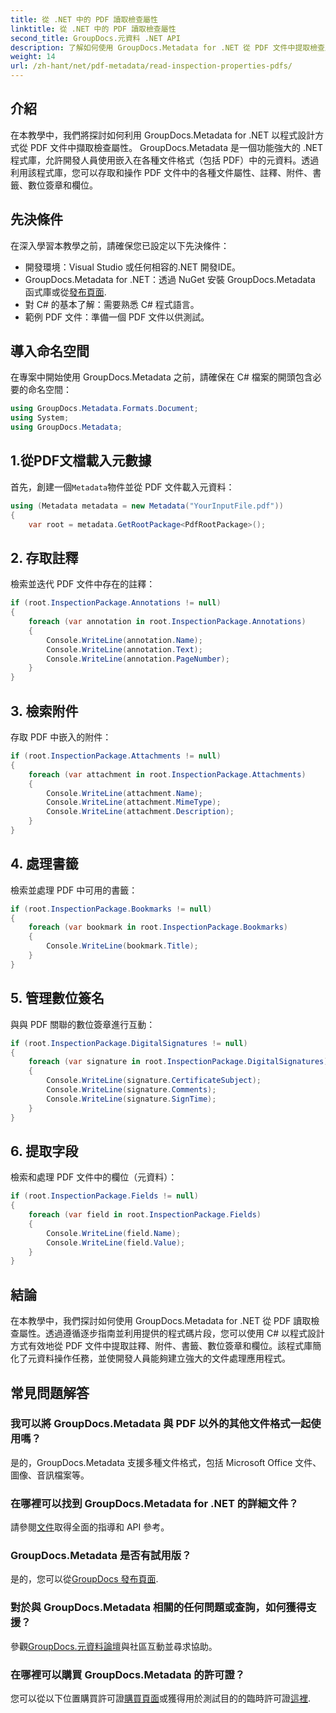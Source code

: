 ```yaml
---
title: 從 .NET 中的 PDF 讀取檢查屬性
linktitle: 從 .NET 中的 PDF 讀取檢查屬性
second_title: GroupDocs.元資料 .NET API
description: 了解如何使用 GroupDocs.Metadata for .NET 從 PDF 文件中提取檢查屬性。探索註釋、附件等。
weight: 14
url: /zh-hant/net/pdf-metadata/read-inspection-properties-pdfs/
---
```

## 介紹
在本教學中，我們將探討如何利用 GroupDocs.Metadata for .NET 以程式設計方式從 PDF 文件中擷取檢查屬性。 GroupDocs.Metadata 是一個功能強大的 .NET 程式庫，允許開發人員使用嵌入在各種文件格式（包括 PDF）中的元資料。透過利用該程式庫，您可以存取和操作 PDF 文件中的各種文件屬性、註釋、附件、書籤、數位簽章和欄位。
## 先決條件
在深入學習本教學之前，請確保您已設定以下先決條件：
- 開發環境：Visual Studio 或任何相容的.NET 開發IDE。
-  GroupDocs.Metadata for .NET：透過 NuGet 安裝 GroupDocs.Metadata 函式庫或從[發布頁面](https://releases.groupdocs.com/metadata/net/).
- 對 C# 的基本了解：需要熟悉 C# 程式語言。
- 範例 PDF 文件：準備一個 PDF 文件以供測試。

## 導入命名空間
在專案中開始使用 GroupDocs.Metadata 之前，請確保在 C# 檔案的開頭包含必要的命名空間：
```csharp
using GroupDocs.Metadata.Formats.Document;
using System;
using GroupDocs.Metadata;
```
## 1.從PDF文檔載入元數據
首先，創建一個`Metadata`物件並從 PDF 文件載入元資料：
```csharp
using (Metadata metadata = new Metadata("YourInputFile.pdf"))
{
    var root = metadata.GetRootPackage<PdfRootPackage>();
```
## 2. 存取註釋
檢索並迭代 PDF 文件中存在的註釋：
```csharp
if (root.InspectionPackage.Annotations != null)
{
    foreach (var annotation in root.InspectionPackage.Annotations)
    {
        Console.WriteLine(annotation.Name);
        Console.WriteLine(annotation.Text);
        Console.WriteLine(annotation.PageNumber);
    }
}
```
## 3. 檢索附件
存取 PDF 中嵌入的附件：
```csharp
if (root.InspectionPackage.Attachments != null)
{
    foreach (var attachment in root.InspectionPackage.Attachments)
    {
        Console.WriteLine(attachment.Name);
        Console.WriteLine(attachment.MimeType);
        Console.WriteLine(attachment.Description);
    }
}
```
## 4. 處理書籤
檢索並處理 PDF 中可用的書籤：
```csharp
if (root.InspectionPackage.Bookmarks != null)
{
    foreach (var bookmark in root.InspectionPackage.Bookmarks)
    {
        Console.WriteLine(bookmark.Title);
    }
}
```
## 5. 管理數位簽名
與與 PDF 關聯的數位簽章進行互動：
```csharp
if (root.InspectionPackage.DigitalSignatures != null)
{
    foreach (var signature in root.InspectionPackage.DigitalSignatures)
    {
        Console.WriteLine(signature.CertificateSubject);
        Console.WriteLine(signature.Comments);
        Console.WriteLine(signature.SignTime);
    }
}
```
## 6. 提取字段
檢索和處理 PDF 文件中的欄位（元資料）：
```csharp
if (root.InspectionPackage.Fields != null)
{
    foreach (var field in root.InspectionPackage.Fields)
    {
        Console.WriteLine(field.Name);
        Console.WriteLine(field.Value);
    }
}
```

## 結論
在本教學中，我們探討如何使用 GroupDocs.Metadata for .NET 從 PDF 讀取檢查屬性。透過遵循逐步指南並利用提供的程式碼片段，您可以使用 C# 以程式設計方式有效地從 PDF 文件中提取註釋、附件、書籤、數位簽章和欄位。該程式庫簡化了元資料操作任務，並使開發人員能夠建立強大的文件處理應用程式。

## 常見問題解答
### 我可以將 GroupDocs.Metadata 與 PDF 以外的其他文件格式一起使用嗎？
是的，GroupDocs.Metadata 支援多種文件格式，包括 Microsoft Office 文件、圖像、音訊檔案等。
### 在哪裡可以找到 GroupDocs.Metadata for .NET 的詳細文件？
請參閱[文件](https://tutorials.groupdocs.com/metadata/net/)取得全面的指導和 API 參考。
### GroupDocs.Metadata 是否有試用版？
是的，您可以從[GroupDocs 發布頁面](https://releases.groupdocs.com/).
### 對於與 GroupDocs.Metadata 相關的任何問題或查詢，如何獲得支援？
參觀[GroupDocs.元資料論壇](https://forum.groupdocs.com/c/metadata/14)與社區互動並尋求協助。
### 在哪裡可以購買 GroupDocs.Metadata 的許可證？
您可以從以下位置購買許可證[購買頁面](https://purchase.groupdocs.com/buy)或獲得用於測試目的的臨時許可證[這裡](https://purchase.groupdocs.com/temporary-license/).